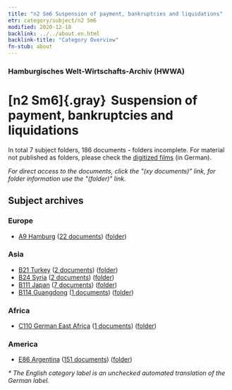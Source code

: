```yaml
---
title: "n2 Sm6 Suspension of payment, bankruptcies and liquidations"
etr: category/subject/n2 Sm6
modified: 2020-12-18
backlink: ../../about.en.html
backlink-title: "Category Overview"
fn-stub: about
---
```


### Hamburgisches Welt-Wirtschafts-Archiv (HWWA)
# [n2 Sm6]{.gray}&#8201; Suspension of payment, bankruptcies and liquidations&#160; 





In total 7 subject folders, 186 documents - folders incomplete.
For material not published as folders, please check the [digitized films](/film/h1_sh) (in German).

_For direct access to the documents, click the "(xy documents)" link, for folder information use the "(folder)" link._

## Subject archives



### Europe

- [A9 Hamburg](../../../geo/about.en.html#A9) (<a href="https://dfg-viewer.de/show/?tx_dlf[id]=https://pm20.zbw.eu/mets/sh/1409xx/140905/1449xx/144978/public.mets.en.xml" target="_blank">22 documents</a>) ([folder](http://purl.org/pressemappe20/folder/sh/140905,144978))

### Asia

- [B21 Turkey](../../../geo/about.en.html#B21) (<a href="https://dfg-viewer.de/show/?tx_dlf[id]=https://pm20.zbw.eu/mets/sh/1411xx/141111/1449xx/144978/public.mets.en.xml" target="_blank">2 documents</a>) ([folder](http://purl.org/pressemappe20/folder/sh/141111,144978))
- [B24 Syria](../../../geo/about.en.html#B24) (<a href="https://dfg-viewer.de/show/?tx_dlf[id]=https://pm20.zbw.eu/mets/sh/1411xx/141114/1449xx/144978/public.mets.en.xml" target="_blank">2 documents</a>) ([folder](http://purl.org/pressemappe20/folder/sh/141114,144978))
- [B111 Japan](../../../geo/about.en.html#B111) (<a href="https://dfg-viewer.de/show/?tx_dlf[id]=https://pm20.zbw.eu/mets/sh/1412xx/141272/1449xx/144978/public.mets.en.xml" target="_blank">7 documents</a>) ([folder](http://purl.org/pressemappe20/folder/sh/141272,144978))
- [B114 Guangdong](../../../geo/about.en.html#B114) (<a href="https://dfg-viewer.de/show/?tx_dlf[id]=https://pm20.zbw.eu/mets/sh/1412xx/141275/1449xx/144978/public.mets.en.xml" target="_blank">1 documents</a>) ([folder](http://purl.org/pressemappe20/folder/sh/141275,144978))

### Africa

- [C110 German East Africa](../../../geo/about.en.html#C110) (<a href="https://dfg-viewer.de/show/?tx_dlf[id]=https://pm20.zbw.eu/mets/sh/1414xx/141471/1449xx/144978/public.mets.en.xml" target="_blank">1 documents</a>) ([folder](http://purl.org/pressemappe20/folder/sh/141471,144978))

### America

- [E86 Argentina](../../../geo/about.en.html#E86) (<a href="https://dfg-viewer.de/show/?tx_dlf[id]=https://pm20.zbw.eu/mets/sh/1416xx/141692/1449xx/144978/public.mets.en.xml" target="_blank">151 documents</a>) ([folder](http://purl.org/pressemappe20/folder/sh/141692,144978))


_* The English category label is an unchecked automated translation of the German label._

